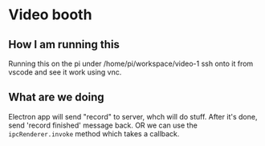 # Video booth

## How I am running this
Running this on the pi under /home/pi/workspace/video-1
ssh onto it from vscode and see it work using vnc.


## What are we doing
Electron app will send "record" to server, whch will do stuff. After it's done, send 'record finished' message back. OR we can use the `ipcRenderer.invoke` method which takes a callback. 